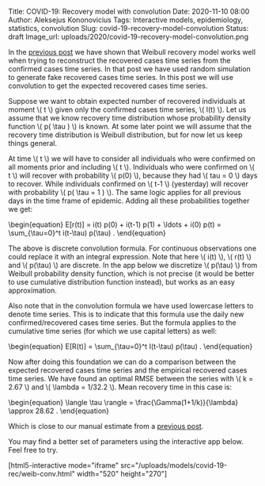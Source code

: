 Title: COVID-19: Recovery model with convolution
Date: 2020-11-10 08:00
Author: Aleksejus Kononovicius
Tags: Interactive models, epidemiology, statistics, convolution
Slug: covid-19-recovery-model-convolution
Status: draft
Image_url: uploads/2020/covid-19-recovery-model-convolution.png

In the [previous post]({filename}/articles/2020/covid-19-weibull-recovery.md) we
have shown that Weibull recovery model works well when trying to reconstruct
the recovered cases time series from the confirmed cases time series. In that
post we have used random simulation to generate fake recovered cases time
series. In this post we will use convolution to get the expected recovered
cases time series.<!--more-->

Suppose we want to obtain expected number of recovered individuals at moment
\\\( t \\\) given only the confirmed cases time series, \\\( I(t) \\\). Let us
assume that we know recovery time distribution whose probability density
function \\\( p( \tau ) \\\) is known. At some later point we will assume that
the recovery time distribution is Weibull distribution, but for now let us
keep things general.

At time \\\( t \\\) we will have to consider all individuals who were confirmed
on all moments prior and including \\\( t \\\). Individuals who were confirmed
on \\\( t \\\) will recover with probability \\\( p(0) \\\), because they had
\\\( tau = 0 \\\) days to recover. While individuals confirmed on \\\( t-1 \\\)
(yesterday) will recover with probability \\\( p( \tau = 1 ) \\\). The same
logic applies for all previous days in the time frame of epidemic. Adding all
these probabilities together we get:

\begin{equation}
    E[r(t)] = i(t) p(0) + i(t-1) p(1) + \ldots + i(0) p(t) =
        \sum_{\tau=0}^t i(t-\tau) p(\tau) .
\end{equation}

The above is discrete convolution formula. For continuous observations one
could replace it with an integral expression. Note that here \\\( i(t) \\\),
\\\( r(t) \\\) and \\\( p(\tau) \\\) are discrete. In the app below we
discretize \\\( p(\tau) \\\) from Weibull probability density function, which
is not precise (it would be better to use cumulative distribution function
instead), but works as an easy approximation.

Also note that in the convolution formula we have used lowercase letters to
denote time series. This is to indicate that this formula use the daily new
confirmed/recovered cases time series. But the formula applies to the
cumulative time series (for which we use capital letters) as well:

\begin{equation}
    E[R(t)] = \sum_{\tau=0}^t I(t-\tau) p(\tau) .
\end{equation}

Now after doing this foundation we can do a comparison between the expected
recovered cases time series and the empirical recovered cases time series. We
have found an optimal RMSE between the series with \\\( k = 2.67 \\\) and
\\\( \lambda = 1/32.2 \\\). Mean recovery time in this case is:

\begin{equation}
    \langle \tau \rangle = \frac{\Gamma(1+1/k)}{\lambda} \approx 28.62 .
\end{equation}

Which is close to our manual estimate from a
[previous post]({filename}/articles/2020/covid-19-recovery-rate.md).

You may find a better set of parameters using the interactive app below. Feel
free to try.

[html5-interactive mode="iframe"
src="/uploads/models/covid-19-rec/weib-conv.html" width="520" height="270"]
